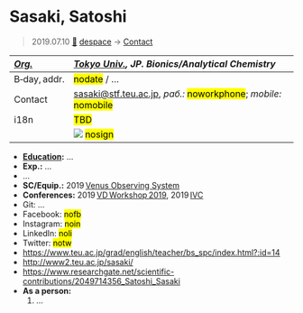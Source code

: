 # Sasaki, Satoshi
> 2019.07.10 [🚀](../index/index.md) [despace](index.md) → [Contact](contact.md)

|*[Org.](contact.md)*|*[Tokyo Univ.](zz_tokyo_univ.md), JP. Bionics/Analytical Chemistry*|
|:--|:--|
|B‑day, addr.|<mark>nodate</mark> / …|
|Contact|<sasaki@stf.teu.ac.jp>, *раб.:* <mark>noworkphone</mark>; *mobile:* <mark>nomobile</mark>|
|i18n|<mark>TBD</mark>|
||![](f/contact/s/sasaki1_photo.jpg) <mark>nosign</mark>|

   - **[Education](edu.md):** …
   - **Exp.:** …
   - …
   - **SC/Equip.:** 2019 [Venus Observing System](venus_observing_system.md)
   - **Conferences:** 2019 [VD Workshop 2019](vdws2019.md), 2019 [IVC](ivc_2019.md)
   - Git: …
   - Facebook: <mark>nofb</mark>
   - Instagram: <mark>noin</mark>
   - LinkedIn: <mark>noli</mark>
   - Twitter: <mark>notw</mark>
   - <https://www.teu.ac.jp/grad/english/teacher/bs_spc/index.html?:id=14>
   - <http://www2.teu.ac.jp/sasaki/>
   - <https://www.researchgate.net/scientific-contributions/2049714356_Satoshi_Sasaki>
   - **As a person:**
      1. …
